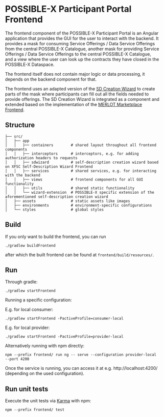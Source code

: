 # POSSIBLE-X Participant Portal Frontend

The frontend component of the POSSIBLE-X Participant Portal is an Angular application that provides the GUI for the user to interact with the backend.
It provides a mask for consuming Service Offerings / Data Service Offerings from the central POSSIBLE-X Catalogue, another mask for providing Service
Offerings / Data Service Offerings to the central POSSIBLE-X Catalogue, and a view where the user can look up the contracts they have closed in the
POSSIBLE-X Dataspace.

The frontend itself does not contain major logic or data processing, it depends on the backend component for that.

The frontend uses an adapted version of the [SD Creation Wizard](https://gitlab.eclipse.org/eclipse/xfsc/self-description-tooling/sd-creation-wizard-frontend) to create parts of the
mask where participants can fill out all the fields needed to provide offerings.
The SD Creation Wizard is integrated as a component and extended based on the implementation of the
[MERLOT Marketplace Frontend](https://github.com/merlot-education/marketplace-frontend).

## Structure

```
├── src/
│   ├── app
│   │   ├── containers        # shared layout throughout all frontend components
│   │   ├── interceptors      # interceptors, e.g. for adding authorization headers to requests
│   │   ├── sdwizard          # self-description creation wizard based on XFSC Self-Description Wizard Frontend
│   │   ├── services          # shared services, e.g. for interacting with the backend
│   │   ├── views             # frontend components for all GUI functionality 
│   │   ├── utils             # shared static functionality 
│   │   └── wizard-extension  # POSSIBLE-X specific extension of the aforementioned self-description creation wizard
│   ├── assets                # static assets like images
│   ├── environments          # environment-specific configurations
│   └── styles                # global styles
```

## Build

If you only want to build the frontend, you can run

```
./gradlew buildFrontend
```

after which the built frontend can be found at `frontend/build/resources/`.

## Run

Through gradle:

```
./gradlew startFrontend
```

Running a specific configuration:

E.g. for local consumer:

```
./gradlew startFrontend -PactiveProfile=consumer-local
```

E.g. for local provider:

```
./gradlew startFrontend -PactiveProfile=provider-local
```

Alternatively running with npm directly:

```
npm --prefix frontend/ run ng -- serve --configuration provider-local --port 4200
```

Once the service is running, you can access it at e.g. http://localhost:4200/ (depending on the used configuration).

## Run unit tests

Execute the unit tests via [Karma](https://karma-runner.github.io) with npm:

```
npm --prefix frontend/ test
```
